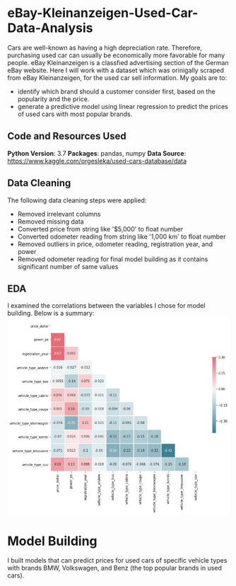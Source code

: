 # eBay-Kleinanzeigen-Used-Car-Data-Analysis
Cars are well-known as having a high depreciation rate. Therefore, purchasing used car can usually be economically more favorable for many people. eBay Kleinanzeigen is a classfied advertising section of the German eBay website. Here I will work with a dataset which was orinigally scraped from eBay Kleinanzeigen, for the used car sell information. My goals are to:

- identify which brand should a customer consider first, based on the popularity and the price.
- generate a predictive model using linear regression to predict the prices of used cars with most popular brands.

## Code and Resources Used
**Python Version**: 3.7
**Packages**: pandas, numpy 
**Data Source**: https://www.kaggle.com/orgesleka/used-cars-database/data

## Data Cleaning
The following data cleaning steps were applied:
- Removed irrelevant columns
- Removed missing data
- Converted price from string like '$5,000' to float number
- Converted odometer reading from string like '1,000 km' to float number
- Removed outliers in price, odometer reading, registration year, and power
- Removed odometer reading for final model building as it contains significant number of same values

## EDA
I examined the correlations between the variables I chose for model building. Below is a summary:
![image](corr_map.png)

# Model Building
I built models that can predict prices for used cars of specific vehicle types with brands BMW, Volkswagen, and Benz (the top popular brands in used cars).
